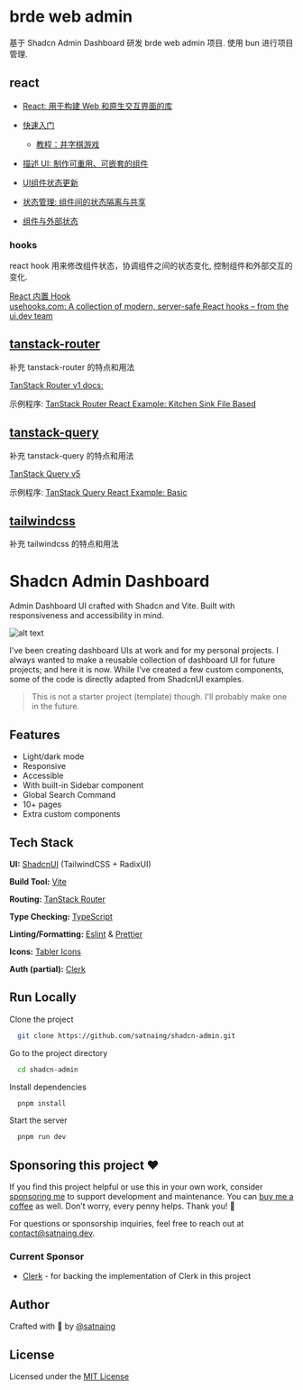 
# brde web admin

基于 Shadcn Admin Dashboard 研发 brde web admin 项目. 使用 bun 进行项目管理.


## react

- [React: 用于构建 Web 和原生交互界面的库](https://zh-hans.react.dev/)  

- [快速入门](https://zh-hans.react.dev/learn)  
  - [教程：井字棋游戏](https://zh-hans.react.dev/learn/tutorial-tic-tac-toe)  

- [描述 UI: 制作可重用、可嵌套的组件](https://zh-hans.react.dev/learn/describing-the-ui)  
- [UI组件状态更新](https://zh-hans.react.dev/learn/adding-interactivity)  
- [状态管理: 组件间的状态隔离与共享](https://zh-hans.react.dev/learn/managing-state)  
- [组件与外部状态](https://zh-hans.react.dev/learn/escape-hatches)  


### hooks

react hook 用来修改组件状态，协调组件之间的状态变化, 控制组件和外部交互的变化.

[React 内置 Hook](https://zh-hans.react.dev/reference/react/hooks)  
[usehooks.com: A collection of modern, server-safe React hooks – from the ui.dev team](https://usehooks.com/)  


## [tanstack-router](https://tanstack.com/router/latest)

补充 tanstack-router 的特点和用法  

[TanStack Router v1 docs:](https://tanstack.com/router/latest/docs/framework/react/overview)  

示例程序: 
[TanStack Router React Example: Kitchen Sink File Based](https://tanstack.com/router/latest/docs/framework/react/examples/kitchen-sink-file-based)  

## [tanstack-query](https://tanstack.com/query/latest)

补充 tanstack-query 的特点和用法  

[TanStack Query v5](https://tanstack.com/query/latest/docs/framework/react/overview)  

示例程序: 
[TanStack Query React Example: Basic](https://tanstack.com/query/latest/docs/framework/react/examples/basic)


## [tailwindcss](https://tailwindcss.com/)

补充 tailwindcss 的特点和用法


# Shadcn Admin Dashboard

Admin Dashboard UI crafted with Shadcn and Vite. Built with responsiveness and accessibility in mind.

![alt text](public/images/shadcn-admin.png)

I've been creating dashboard UIs at work and for my personal projects. I always wanted to make a reusable collection of dashboard UI for future projects; and here it is now. While I've created a few custom components, some of the code is directly adapted from ShadcnUI examples.

> This is not a starter project (template) though. I'll probably make one in the future.

## Features

- Light/dark mode
- Responsive
- Accessible
- With built-in Sidebar component
- Global Search Command
- 10+ pages
- Extra custom components

## Tech Stack

**UI:** [ShadcnUI](https://ui.shadcn.com) (TailwindCSS + RadixUI)

**Build Tool:** [Vite](https://vitejs.dev/)

**Routing:** [TanStack Router](https://tanstack.com/router/latest)

**Type Checking:** [TypeScript](https://www.typescriptlang.org/)

**Linting/Formatting:** [Eslint](https://eslint.org/) & [Prettier](https://prettier.io/)

**Icons:** [Tabler Icons](https://tabler.io/icons)

**Auth (partial):** [Clerk](https://go.clerk.com/GttUAaK)

## Run Locally

Clone the project

```bash
  git clone https://github.com/satnaing/shadcn-admin.git
```

Go to the project directory

```bash
  cd shadcn-admin
```

Install dependencies

```bash
  pnpm install
```

Start the server

```bash
  pnpm run dev
```

## Sponsoring this project ❤️

If you find this project helpful or use this in your own work, consider [sponsoring me](https://github.com/sponsors/satnaing) to support development and maintenance. You can [buy me a coffee](https://buymeacoffee.com/satnaing) as well. Don’t worry, every penny helps. Thank you! 🙏

For questions or sponsorship inquiries, feel free to reach out at [contact@satnaing.dev](mailto:contact@satnaing.dev).

### Current Sponsor

- [Clerk](https://go.clerk.com/GttUAaK) - for backing the implementation of Clerk in this project

## Author

Crafted with 🤍 by [@satnaing](https://github.com/satnaing)

## License

Licensed under the [MIT License](https://choosealicense.com/licenses/mit/)
